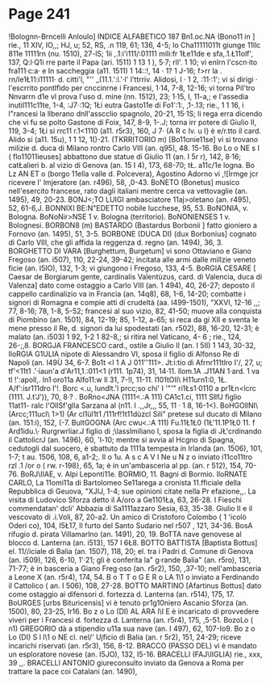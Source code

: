 # Page 241

!Bolognn-Brncelli Anloulo] INDICE ALFABETICO 187 Bn1.oc.NA (Bono11 in ] rie., 11 XIV, IO,,; HJ, u; 52, RS, .n 119, 61; 136, 4-5; lo Cha11111011t giunge 11llc 811e 11111rn (nu. 1510), 27-lS; 1ii ,.1:i'i111/:01111 mili:fr 1Łe11de e sfa,.1.Ł11olf', 137, Q:l·Q1i rre parte il Papa (ari. 1511) 1 13 1 ), 5·7; rll'. 1 10; vi enlrn l'cscn·ito fra111·c:a· e In saccheggia (a11. 1511) 1 14::!, 14 · 1? 1 J-16; f>rr la . rn/le1Ł11:i11111· d. citti'l, "'' _(11.1.':l.'·l' l'ttrriv. Alidosi, I · 1 2, :11·:1'; vi si dirigi · l'escrrito pontlfìdo per cnccinrne i Francesi, 1·14, 7-8, 12-16; vi torna Pil'tro Nnvarrn d1e vl prova l'uso d. mine (nn. 1512), 23; 1·15, I, 11-a,; e l'assedia inutil111c11te, 1-4, :J7·:1Q; 1Łi eutra Gasto11e di Fo1':1:, ,1-.13; rie., 1 1 16, i l"rancesi la llberano dnll'asscclio spagnolo, 20-21, 15·1S; li rega erra dicendo che vi fu se polto Gastone di Foix, 147, 8-9, 1-.J; torna irr potere di Giulio II, 119, 3-4; 1Łi si rrc11 r.1<1110 (a11. r5r3}, 160, J 7· (A R c Iv. u I} è e/r.tto il card. Alido si (a11. 15u), 1 1 12, 1()-21. (TKRRITORIO m) [Bo11onie11se] vi si trovano milizie d. duca di Milano rontro Carlo VIII (an. q95), 48. 15-16. Bo Lo o NE s I ( flo11011ieuses] abbattono due statue di Giulio 11 (an. I 5r r), 142, 8·16; catŁalieri b. al vizio di Genova (an. 15 I 4), 173, 68-70; tŁ. a11c/1e logna. Bo Lz AN ET o (borgo 11ella valle d. Polcevera), Agostino Adorno vi ,![Ìrmge jcr ricevere I' lmjeratore (an. r496), 58, ,0-43. BoNETO (Bonetus] musico nell'esercito francese, rato dagli italiani mentre cerca va vettovaglie (an. 1495), 49, 20-23. BONJ<;TO LUIGI ambasciatore 11aj>oletano (an. r495), 52, 61-6,J. BONNIXI BE:N"EDETTO nobile lucchese, 95, 53. BoNONIA, v. Bologna. BoNoNir>NSE 1 v. Bologna (territorio). BoNONIENSES 1 v. Bolognesi. BORBON8 (m) BASTARDO (Bastardus Borbonii ] fatto gioniero a Fornovo (an. 1495), 51, 3-5. BORBONE (DUCA DI) (dux Borbonius] cognato di Carlo VIII, che gli affida la reggenza d. regno (an. 1494), 36, 3. BORGHETTO DI VARA [Burghettum, Burgetum] vi sono Ottaviano e Giano Fregoso (an. i507), 110, 22-24, 39-42; incitata alle armi dalle millzie veneto ficie (an. I5IO), 132, 1-3; vi giungono i Fregoso, 133, 4-5. BoRGIA CESARE [ Caesar de Borgiarum gente, cardinalis Valentùzus, card. di Valencia, duca di Valenza] dato come ostaggio a Carlo VIII (an. 1 494), 40, 26-27; deposto il cappello cardinalizio va in Francia (an. 14q8), 68, 1-6, 14-20; combatte i signori di Romagna e compie atti di crudeltà (aa. I499-1501), "XXVI, 12-16 ,,; 77, 8-16; 78, 1-8, 5-52; francesi al suo vizio, 82, 41-50; muove alla conquista di Piombino (an. 1501), 84, 12-19; 85, 1-12, a-65; si reca da gi XII e sventa le mene presso il Re, d. signori da lui spodestati (an. r502), 88, 16-20, 12-31; è malato (an. i503) 1 92, 1-2 1 82-8,; si ritira nel Vaticano, 4- 6 ; rie., 124, 26-;,8. BORGJA FRANCESCO card., ostile a Giulio Il (an. I 5II) 1 143, 30-32, IloRGIA G1ULIA nipote di Alessandro VI, sposa il figlio di Alfonso Re di Napoli (an. I49Ù 34, 6-7. Bo1t <l 1 A J 011''111>. Jt:i:tio di Afrnr111tlro I'/, 27, u; tf'<11t1 .'·iaun'a d'Ar11,1.:011<1 (r111. 1p74), 31, 14·11. llom.1A .J11AN 1·ard. 1 va tl !':apoll,. ln1·oro11a Alfo11:w Il 31, 7-!I, 11-11. l101tOII\ H11urn1:0, 1Ł. A/f':isr111dro I'!. Borc <.u, lundlt.'l prcc;so chi' I '"'" ri1Łs1·0110 a pr1Łn<lcrc (1111. J.t'J')), 70, 8·? . BoRno<JNA (1111<.:A 111) CA1c1.ci, 1111 SllfJ figlio 11at11- ralc l'OllSf'glla Sarzana al (n11. I .,,Jr,,, 55, 11 · 1 8, 16-1<). BoHGOllNI\ (Arcc;111ucl\ 1>1) (Ar cl1ùl1t1 /111rf!1t11dùzcl Sili" pretese sul ducato di Milano (an. 151:i), 152, (-7. BultGOGNA (Arc cwu<.:A 111) Fu.11Ł1Ł0 (1Ł'11.1P1Ł0 11. f Ard1idu.\· Rurgrwrliar.J figlio di ;\lasslmiliano I, sposa la figlia di JŁ'crdinando il CattolicrJ (an. 1496), 60, 'l-10; mentre si avvia al Hcgno di Spagna, cedutogli dal suocero, è sbattuto da 1111a tempesta in Irlanda (an. 1506), 101, 1-7; t au. 1506, 108, 6, a1-2;. Il o 1u. A s c A V I Ne u N z o inviato i11co11tro rzl .1 /or o ( rw. r-198}, 65, 1a; è in un'ambasceria al pp. (an. r 512), 154, 70-76. BoRJ\IIAE, v. Alpi Leponti11e. BORMIO, 11. Bagni di Bormio. IloRNATE CARLO, La 11omi11a di Bartolomeo Se11arega a cronista 11.fficiale della Repubblica di Geuova, "XJIJ, 1-4; sue opinioni citate nella Pr efazione,,. La visita di Ludovico Sforza detto il A/oro a Ge1101Ła, 63, 26-28. I Fieschi commendatan' dcli' Abbazia di Sa1111azzaro Sesia, 63, 35-38. Giulio II e il vescovato di .i.Voli, 87, 20-a2. Un amico di Cristoforo Colombo ( 1 \'icolò Oderi co), 104, I5Ł17, Il furto del Santo Sudario nel r507 , 121, 34-36. BosA rifugio d. pirata Villamarlno (an. 1491), 20, 19. BoTTA nave genovese al blocco d. Lanterna (an. i513), 157 I 6Ł8. BOTTO BATTISTA [Baptista Bottus] el. 11//iciale di Balia (an. 1507), 118, 20; el. tra i Padri d. Comune di Genova (an. i509), 126, 6-10, 1'·21; gli è conferita la" g·rande Balia" (an. r5ro), 131, 71-77; è in basceria a Giano Freg·oso (an. r5r2), 150, ,37-10; nell'ambasceria a Leone X (an. r5r4), 174, 54. B o T T o G E R o LA 1\1 o inviato a Ferdinando il Cattolico ( an. I 506), 108, 27-28. BOTTO MARTINO [Afartinus Bottus] dato come ostaggio ai difensori d. fortezza d. Lanterna (an. r514), 175, 17. BoURGES [urbs Bituricensis] vi è tenuto pr1g10niero Ascanio Sforza (an. 1500), 80, 23-25, Ir16. Bo z o Lo (DI) AL ARA l\I E è incaricato di provvedere viveri per i Francesi d. fortezza d. Lanterna (an. r5r4), 175, ,5-51. BozoLo ( n1) GREGORIO dà a stipendio u11a sua nave (an. I 497), 62, 107-Io9. Bo z o Lo (DI) S l l\1 o NE cl. nel/' Ujficio di Balia (an. r 5r2), 151, 24-29; riceve incarichi riservati (an. r5r3), 156, 8-12. BRACCO (PASSO DEL) vi è mandato un esploratore novese (an. I5JO), 132, I5-16. BRACELLI (FAJ\IIGLIA) rie., xxx, 39 ,,. BRACELLI ANTONIO giureconsulto inviato da Genova a Roma per trattare la pace coi Catalani (an. 1490),